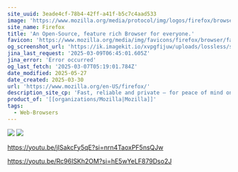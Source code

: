 ```yaml
---
site_uuid: 3eade4cf-78b4-42ff-a41f-b5c7c4aad533
image: 'https://www.mozilla.org/media/protocol/img/logos/firefox/browser/og.4ad05d4125a5.png'
site_name: Firefox
title: 'An Open-Source, feature rich Browser for everyone.'
favicon: 'https://www.mozilla.org/media/img/favicons/firefox/browser/favicon-196x196.59e3822720be.png'
og_screenshot_url: 'https://ik.imagekit.io/xvpgfijuw/uploads/lossless/screenshots/20250527_Firefox_og_screenshot.jpeg'
jina_last_request: '2025-03-09T06:45:01.605Z'
jina_error: 'Error occurred'
og_last_fetch: '2025-03-07T05:19:01.784Z'
date_modified: 2025-05-27
date_created: 2025-03-30
url: 'https://www.mozilla.org/en-US/firefox/'
description_site_cp: 'Fast, reliable and private — for peace of mind online'
product_of: '[[organizations/Mozilla|Mozilla]]'
tags:
  - Web-Browsers
---
```


![](https://i.imgur.com/6KBlAvG.png)
![](https://i.imgur.com/tL134uo.png)



https://youtu.be/jISakcFy5qE?si=nrn4TaoxPF5nsQJw

https://youtu.be/Rc96ISKh2OM?si=hE5wYeLF879Dso2J
